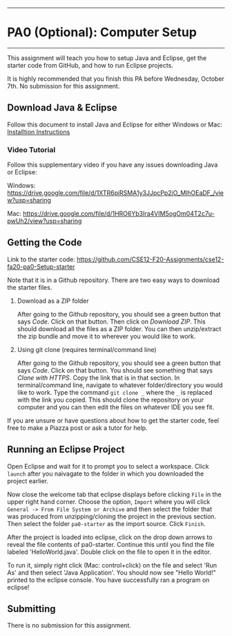 
---
# PA0 (Optional): Computer Setup
---

This assignment will teach you how to setup Java and Eclipse, get the starter code from GitHub, and how to run Eclipse projects.

It is highly recommended that you finish this PA before Wednesday, October 7th. No submission for this assignment.

## Download Java & Eclipse

Follow this document to install Java and Eclipse for either Windows or Mac: <a target="_blank" href="https://docs.google.com/document/d/1wiWmSw-t3PIkFtu4hDhAmWykpleA3h-he3AaDb1Fq4A/edit?usp=sharing">Installtion Instructions</a>

### Video Tutorial
Follow this supplementary video if you have any issues downloading Java or Eclipse:

Windows: <a href="https://drive.google.com/file/d/1XTR6piRSMA1y3JJpcPp2iO_MlhOEaDF_/view?usp=sharing" target="_blank">https://drive.google.com/file/d/1XTR6piRSMA1y3JJpcPp2iO_MlhOEaDF_/view?usp=sharing</a>
   
   Mac: <a href="https://drive.google.com/file/d/1HRO6Yb3Ira4VIM5ogOm04T2c7u-pwUh2/view?usp=sharing" target="_blank">https://drive.google.com/file/d/1HRO6Yb3Ira4VIM5ogOm04T2c7u-pwUh2/view?usp=sharing</a>

## Getting the Code

Link to the starter code: <a target="_blank" href="https://github.com/CSE12-F20-Assignments/cse12-fa20-pa0-Setup-starter">https://github.com/CSE12-F20-Assignments/cse12-fa20-pa0-Setup-starter</a>

Note that it is in a Github repository. There are two easy ways to download the starter files.

1. Download as a ZIP folder 

    After going to the Github repository, you should see a green button that says *Code*. Click on that button. Then click on *Download ZIP*. This should download all the files as a ZIP folder. You can then unzip/extract the zip bundle and move it to wherever you would like to work.

2. Using git clone (requires terminal/command line)

    After going to the Github repository, you should see a green button that says *Code*. Click on that button. You should see something that says *Clone with HTTPS*. Copy the link that is in that section. In terminal/command line, navigate to whatever folder/directory you would like to work. Type the command `git clone _` where the `_` is replaced with the link you copied. This should clone the repository on your computer and you can then edit the files on whatever IDE you see fit.
    
If you are unsure or have questions about how to get the starter code, feel free to make a Piazza post or ask a tutor for help.



## Running an Eclipse Project
Open Eclipse and wait for it to prompt you to select a workspace. Click `launch` after you naivagate to the folder in which you downloaded the project earlier. 

Now close the welcome tab that eclipse displays before clicking `File` in the upper right hand corner. Choose the option, `Import` where you will click `General -> From File System or Archive` and then select the folder that was produced from unzipping/cloning the project in the previous section. Then select the folder `pa0-starter` as the import source. Click `Finish`.  
  
After the project is loaded into eclipse, click on the drop down arrows to reveal the file contents of pa0-starter. Continue this until you find the file labeled 'HelloWorld.java'. Double click on the file to open it in the editor.  
  
To run it, simply right click (Mac: control+click) on the file and select 'Run As' and then select 'Java Application'. You should now see "Hello World!" printed to the eclipse console. You have successfully ran a program on eclipse!

## Submitting

There is no submission for this assignment.
